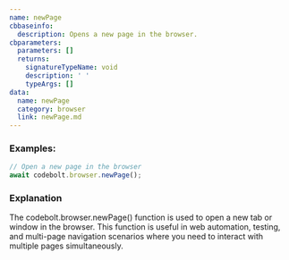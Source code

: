 ```yaml
---
name: newPage
cbbaseinfo:
  description: Opens a new page in the browser.
cbparameters:
  parameters: []
  returns:
    signatureTypeName: void
    description: ' '
    typeArgs: []
data:
  name: newPage
  category: browser
  link: newPage.md
---
```

<CBBaseInfo/> 
 <CBParameters/>

### Examples: 

```js
// Open a new page in the browser
await codebolt.browser.newPage();

```

### Explanation
The codebolt.browser.newPage() function is used to open a new tab or window in the browser. This function is useful in web automation, testing, and multi-page navigation scenarios where you need to interact with multiple pages simultaneously.